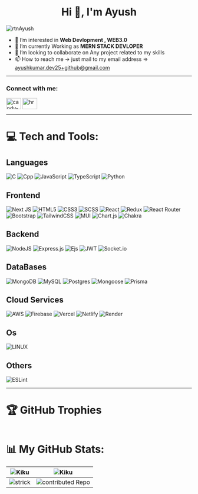 <h1 align="center">Hi 👋, I'm Ayush</h1>

<p align="left"> <img src="https://visitcount.itsvg.in/api?id=rtnAyush&icon=9&color=10" alt="rtnAyush" /> </p>

- 👀 I’m interested in **Web Devlopment , WEB3.0**
- 🌱 I’m currently Working as **MERN STACK DEVLOPER**
- 💞️ I’m looking to collaborate on Any project related to my skills
- 📫 How to reach me -> just mail to my email address => ayushkumar.dev25+github@gmail.com

<hr>
<h3 align="left">Connect with me:</h3>
<p align="left">
<a href="https://www.linkedin.com/in/rtn-ayush/" target="blank"><img align="center" src="https://raw.githubusercontent.com/rahuldkjain/github-profile-readme-generator/master/src/images/icons/Social/linked-in-alt.svg" alt="candy-velazco" height="30" width="40" /></a>
<a href="https://www.hackerrank.com/Aa_Yush" target="blank"><img align="center" src="https://raw.githubusercontent.com/rahuldkjain/github-profile-readme-generator/master/src/images/icons/Social/hackerrank.svg" alt="hr" height="30" width="40" /></a>
<!-- <a href="https://www.codechef.com/users/" target="blank"><img align="center" src="https://cdn.jsdelivr.net/npm/simple-icons@3.0.1/icons/codechef.svg" alt="cc" height="30" width="40" /></a> -->
<!-- <a href="https://leetcode.com/" target="blank"><img align="center" src="https://raw.githubusercontent.com/rahuldkjain/github-profile-readme-generator/master/src/images/icons/Social/leet-code.svg" alt="ld" height="30" width="40" /></a> -->
</p>
<hr>

# 💻 Tech and Tools:

## Languages
![C](https://img.shields.io/badge/C-%23323330.svg?style=for-the-badge&logo=c&logoColor=%23F7DF1E) 
![Cpp](https://img.shields.io/badge/C++-%23323330.svg?style=for-the-badge&logo=cplusplus&logoColor=%23F7DF1E) 
![JavaScript](https://img.shields.io/badge/JavaScript-%23323330.svg?style=for-the-badge&logo=javascript&logoColor=%23F7DF1E) 
![TypeScript](https://img.shields.io/badge/TypeScript-%23007ACC.svg?style=for-the-badge&logo=typescript&logoColor=white) 
![Python](https://img.shields.io/badge/Python-3670A0?style=for-the-badge&logo=python&logoColor=ffdd54) 
<!-- ![Solidity](https://img.shields.io/badge/Solidity-%23363636.svg?style=for-the-badge&logo=solidity&logoColor=white) -->

## Frontend
![Next JS](https://img.shields.io/badge/Next-%23000000.svg?style=for-the-badge&logo=next.js&logoColor=white) 
![HTML5](https://img.shields.io/badge/HTML5-%23E34F26.svg?style=for-the-badge&logo=html5&logoColor=white) 
![CSS3](https://img.shields.io/badge/CSS3-%231572B6.svg?style=for-the-badge&logo=css3&logoColor=white) 
![SCSS](https://img.shields.io/badge/SCSS-%23CC6699.svg?style=for-the-badge&logo=sass&logoColor=white) 
![React](https://img.shields.io/badge/React-%2361DAFB.svg?style=for-the-badge&logo=react&logoColor=%2361DAFB) 
![Redux](https://img.shields.io/badge/Redux-%23593d88.svg?style=for-the-badge&logo=redux&logoColor=white) 
![React Router](https://img.shields.io/badge/React_Router-%23CA4245.svg?style=for-the-badge&logo=react-router&logoColor=white) 
![Bootstrap](https://img.shields.io/badge/Bootstrap-%23563D7C.svg?style=for-the-badge&logo=bootstrap&logoColor=white) 
![TailwindCSS](https://img.shields.io/badge/TailwindCSS-%2338B2AC.svg?style=for-the-badge&logo=tailwind-css&logoColor=white) 
![MUI](https://img.shields.io/badge/MUI-%230081CB.svg?style=for-the-badge&logo=material-ui&logoColor=white) 
![Chart.js](https://img.shields.io/badge/Chart.js-%23F5788D.svg?style=for-the-badge&logo=chart.js&logoColor=white)
![Chakra](https://img.shields.io/badge/Chakra-%234ED1C5.svg?style=for-the-badge&logo=chakraui&logoColor=white) 

## Backend
![NodeJS](https://img.shields.io/badge/Node.js-%236DA55F.svg?style=for-the-badge&logo=node.js&logoColor=white)
![Express.js](https://img.shields.io/badge/Express.js-%23404d59.svg?style=for-the-badge&logo=express&logoColor=%2361DAFB) 
![Ejs](https://img.shields.io/badge/EJS-%23404d59.svg?style=for-the-badge&logo=ejs&logoColor=%2361DAFB) 
![JWT](https://img.shields.io/badge/JWT-%23000000.svg?style=for-the-badge&logo=JSON%20web%20tokens) 
![Socket.io](https://img.shields.io/badge/Socket.io-%23000000.svg?style=for-the-badge&logo=socket.io&badgeColor=010101) 
<!-- ![GraphQL](https://img.shields.io/badge/GraphQL-%23E10098.svg?style=for-the-badge&logo=graphql&logoColor=white) -->

## DataBases
![MongoDB](https://img.shields.io/badge/MongoDB-%234ea94b.svg?style=for-the-badge&logo=mongodb&logoColor=white) 
![MySQL](https://img.shields.io/badge/MySQL-%2300f.svg?style=for-the-badge&logo=mysql&logoColor=white) 
![Postgres](https://img.shields.io/badge/Postgres-%23316192.svg?style=for-the-badge&logo=postgresql&logoColor=white) 
![Mongoose](https://img.shields.io/badge/Mongoose-%23830000.svg?style=for-the-badge&logo=mongoose&logoColor=white&colour=fedcba) 
![Prisma](https://img.shields.io/badge/Prisma-%23880000.svg?style=for-the-badge&logo=prisma&logoColor=white) 

## Cloud Services
![AWS](https://img.shields.io/badge/AWS-%23FF9900.svg?style=for-the-badge&logo=amazon-aws&logoColor=white) 
![Firebase](https://img.shields.io/badge/Firebase-%23FFCA28.svg?style=for-the-badge&logo=firebase&logoColor=white) 
![Vercel](https://img.shields.io/badge/Vercel-%23400000.svg?style=for-the-badge&logo=vercel&logoColor=white) 
![Netlify](https://img.shields.io/badge/Netlify-%23030000.svg?style=for-the-badge&logo=netlify&logoColor=white) 
![Render](https://img.shields.io/badge/Render-%23006000.svg?style=for-the-badge&logo=render&logoColor=white) 

## Os
![LINUX](https://img.shields.io/badge/Linux-%23FCC624.svg?style=for-the-badge&logo=linux&logoColor=black) 

## Others
![ESLint](https://img.shields.io/badge/ESLint-%234B3263.svg?style=for-the-badge&logo=eslint&logoColor=white)

<!-- ![Apollo-GraphQL](https://img.shields.io/badge/-ApolloGraphQL-311C87?style=for-the-badge&logo=apollo-graphql) 
![Redis](https://img.shields.io/badge/redis-%23DD0031.svg?style=for-the-badge&logo=redis&logoColor=white) 	
![Supabase](https://img.shields.io/badge/Supabase-3ECF8E?style=for-the-badge&logo=supabase&logoColor=white) 
![ElasticSearch](https://img.shields.io/badge/-ElasticSearch-005571?style=for-the-badge&logo=elasticsearch) 
![Jira](https://img.shields.io/badge/jira-%230A0FFF.svg?style=for-the-badge&logo=jira&logoColor=white) 
![Docker](https://img.shields.io/badge/docker-%230db7ed.svg?style=for-the-badge&logo=docker&logoColor=white) 
![Kubernetes](https://img.shields.io/badge/kubernetes-%23326ce5.svg?style=for-the-badge&logo=kubernetes&logoColor=white) 
![Notion](https://img.shields.io/badge/Notion-%23000000.svg?style=for-the-badge&logo=notion&logoColor=white) -->

<hr>

# 🏆 GitHub Trophies
<p align="center"> <a href="https://github.com/ryo-ma/github-profile-trophy"><img src="https://github-profile-trophy.vercel.app/?username=rtnAyush&theme=tokyonight&no-frame=true&no-bg=true&margin-w=4" alt="" /></a> </p>

# 📊 My GitHub Stats:

<div align="center" >  
<!-- Light Mode -->
<!-- <div align="center"> 
<a href="https://github.com/rtnAyush/github-readme-stats#gh-light-mode-only">
<img height=259 src="https://github-readme-stats-git-masterrstaa-rickstaa.vercel.app/api/top-langs/?username=rickstaa&layout=compact&langs_count=12&hide_border=true&role=owner,collaborator&theme=default#gh-light-mode-only" alt="Rick Staa's Language stats" />
</a>
<a href="https://github.com/rtnAyush/github-readme-stats#gh-light-mode-only">
<img height=259 src="https://github-readme-stats-git-masterrstaa-rickstaa.vercel.app/api?username=rickstaa&show_icons=true&line_height=28&hide_border=true&card_width=347&include_all_commits=true&role=owner,collaborator&show=reviews,discussions_answered&rank_icon=percentile&exclude_repo=github-readme-stats&theme=default#gh-light-mode-only" alt="Rick Staa's Github stats" />
</a>
</div> -->

<!-- Dark Mode -->
<!--
<a href="https://github.com/rtnAyush/github-readme-stats">
<img align="left" src="https://github-readme-stats.vercel.app/api?username=rtnAyush&show_icons=true&line_height=28&hide_border=true&card_width=347&include_all_commits=true&role=owner,collaborator&show=reviews,discussions_answered&rank_icon=percentile&exclude_repo=github-readme-stats&theme=dark&bg_color=000000" alt="Anurag's github stats" width=50% height=50%>
</a>  
<a align="right" href="https://github.com/rtnAyush/github-readme-stats">
<img src="https://github-readme-stats.vercel.app/api/top-langs/?username=rtnAyush&layout=compact&langs_count=12&hide_border=true&role=owner,collaborator&theme=dark&bg_color=000000" width=50% height=50%>
</a> 
<a href="https://github-readme-streak-stats.herokuapp.com">
<img height=185 src="https://github-readme-streak-stats.herokuapp.com/?user=rtnAyush&theme=dark&bg_color=000000&hide_border=true" style="background-color:#00000" />
</a> 

<a href="https://github-contributor-stats.vercel.app/api">

<img height=185 src="https://github-contributor-stats.vercel.app/api?username=rtnAyush&limit=5&hide_border=true&theme=dark&bg_color=000000" />
</a> 
-->


| ![Kiku](https://github-readme-stats.vercel.app/api?username=rtnAyush&show_icons=true&line_height=28&hide_border=true&card_width=347&include_all_commits=true&role=owner,collaborator&show=reviews,discussions_answered&rank_icon=percentile&exclude_repo=github-readme-stats&theme=dark&bg_color=000000)        | ![Kiku](https://github-readme-stats.vercel.app/api/top-langs/?username=rtnAyush&layout=compact&langs_count=12&hide_border=true&role=owner,collaborator&theme=dark&bg_color=000000)|
| --------------------------------------- | --------------------------------------- |
| ![strick](https://github-readme-streak-stats.herokuapp.com/?user=rtnAyush&theme=dark&bg_color=000000&hide_border=true) | ![contributed Repo](https://github-contributor-stats.vercel.app/api?username=rtnAyush&limit=5&hide_border=true&theme=dark&bg_color=000000)|
</div>
